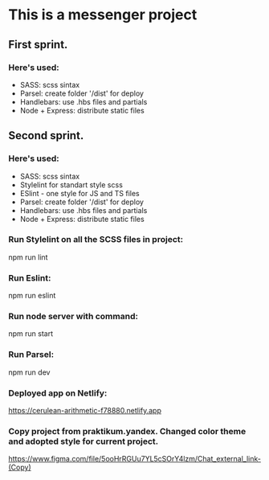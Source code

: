 # This is a messenger project

## First sprint.
### Here's used:
- SASS: scss sintax
- Parsel: create folder '/dist' for deploy
- Handlebars: use .hbs files and partials
- Node + Express: distribute static files

## Second sprint.
### Here's used:
- SASS: scss sintax
- Stylelint for standart style scss
- ESlint - one style for JS and TS files
- Parsel: create folder '/dist' for deploy
- Handlebars: use .hbs files and partials
- Node + Express: distribute static files

### Run Stylelint on all the SCSS files in project:
npm run lint

### Run Eslint:
npm run eslint

### Run node server with command:
npm run start

### Run Parsel:
npm run dev

### Deployed app on Netlify:
https://cerulean-arithmetic-f78880.netlify.app

### Copy project from praktikum.yandex. Changed color theme and adopted style for current project.
https://www.figma.com/file/5ooHrRGUu7YL5cSOrY4lzm/Chat_external_link-(Copy)